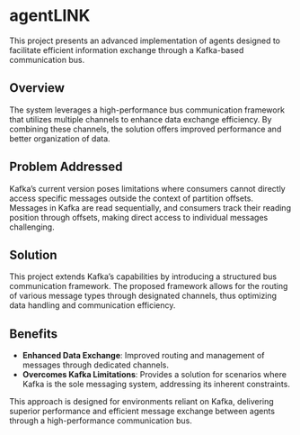 # agentLINK

This project presents an advanced implementation of agents designed to facilitate efficient information exchange through a Kafka-based communication bus.

## Overview

The system leverages a high-performance bus communication framework that utilizes multiple channels to enhance data exchange efficiency. By combining these channels, the solution offers improved performance and better organization of data.

## Problem Addressed

Kafka’s current version poses limitations where consumers cannot directly access specific messages outside the context of partition offsets. Messages in Kafka are read sequentially, and consumers track their reading position through offsets, making direct access to individual messages challenging.

## Solution

This project extends Kafka’s capabilities by introducing a structured bus communication framework. The proposed framework allows for the routing of various message types through designated channels, thus optimizing data handling and communication efficiency.

## Benefits

- **Enhanced Data Exchange**: Improved routing and management of messages through dedicated channels.
- **Overcomes Kafka Limitations**: Provides a solution for scenarios where Kafka is the sole messaging system, addressing its inherent constraints.

This approach is designed for environments reliant on Kafka, delivering superior performance and efficient message exchange between agents through a high-performance communication bus.
